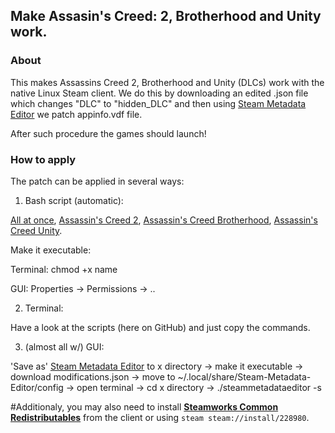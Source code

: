 ## Make Assasin's Creed: 2, Brotherhood and Unity work.
### About
This makes Assassins Creed 2, Brotherhood and Unity (DLCs) work with the native Linux Steam client. 
We do this by downloading an edited .json file which changes "DLC" to "hidden_DLC" and then using [Steam Metadata Editor](https://github.com/tralph3/Steam-Metadata-Editor) we patch appinfo.vdf file.

After such procedure the games should launch!
### How to apply
The patch can be applied in several ways:
1) Bash script (automatic):

[All at once](https://github.com/begin-theadventure/acfix/releases/tag/ACA), 
[Assassin's Creed 2](https://github.com/begin-theadventure/acfix/releases/tag/AC2), 
[Assassin's Creed Brotherhood](https://github.com/begin-theadventure/acfix/releases/tag/ACB), 
[Assassin's Creed Unity](https://github.com/begin-theadventure/acfix/releases/tag/ACU).

Make it executable:

Terminal: chmod +x name

GUI: Properties -> Permissions -> ..


2) Terminal:

Have a look at the scripts (here on GitHub) and just copy the commands.

3) (almost all w/) GUI:

'Save as' [Steam Metadata Editor](https://raw.githubusercontent.com/tralph3/Steam-Metadata-Editor/master/src/steammetadataeditor) to x directory -> make it executable -> download modifications.json -> move to ~/.local/share/Steam-Metadata-Editor/config -> open terminal -> cd x directory -> ./steammetadataeditor -s


#Additionaly, you may also need to install [**Steamworks Common Redistributables**](https://steamdb.info/app/228980) from the client or using `steam steam://install/228980`.
